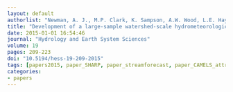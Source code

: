 ```yaml
---
layout: default
authorlist: "Newman, A. J., M.P. Clark, K. Sampson, A.W. Wood, L.E. Hay, A. Bock, R.J. Viger, D. Blodgett, L. Brekke, J.R. Arnold, T. Hopson, and Q. Duan"
title: "Development of a large-sample watershed-scale hydrometeorological data set for the contiguous USA: data set characteristics and assessment of regional variability in hydrologic model performance"
date: 2015-01-01 16:54:46
journal: "Hydrology and Earth System Sciences"
volume: 19
pages: 209-223
doi: "10.5194/hess-19-209-2015"
tags: [papers2015, paper_SHARP, paper_streamforecast, paper_CAMELS_attributes, paper_CAMELS_timeseries]
categories:
- papers
---
```


